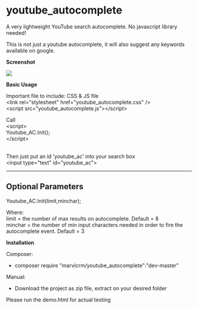 # youtube_autocomplete
A very lightweight YouTube search autocomplete. No javascript library needed!

This is not just a youtube autocomplete, it will also suggest any keywords available on google.

<b>Screenshot</b>

<img src="https://s12.postimg.org/7dzbejxvh/y_autocomplete.png" />

<b>Basic Usage</b>

Important file to include: CSS & JS file<br>
\<link rel="stylesheet" href="youtube_autocomplete.css" /><br>
\<script src="youtube_autocomplete.js">\</script>

Call<br>
\<script><br>
    Youtube_AC.Init(); <br>
\</script>

<br>Then just put an id 'youtube_ac' into your search box<br>
\<input type="text" id="youtube_ac">


------------------------------
Optional Parameters
------------------------------

Youtube_AC.Init(limit,minchar);

Where:<br>
  limit = the number of max results on autocomplete. Default = 8<br>
  minchar = the number of min input characters needed in order to fire the autocomplete event. Default = 3


<b>Installation</b>

Composer:
- composer require "marvicrm/youtube_autocomplete":"dev-master"

Manual:
- Download the project as zip file, extract on your desired folder

Please run the demo.html for actual testing
